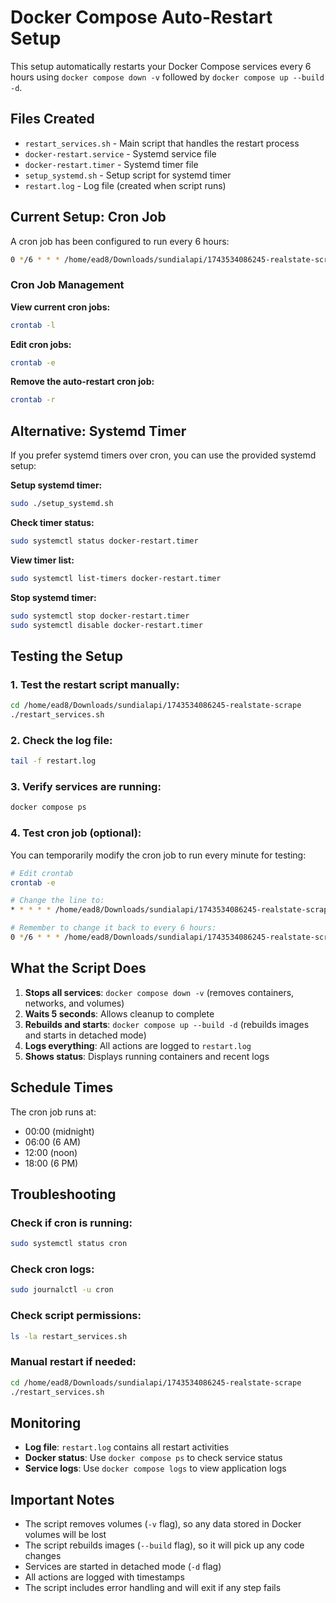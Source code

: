 # Docker Compose Auto-Restart Setup

This setup automatically restarts your Docker Compose services every 6 hours using `docker compose down -v` followed by `docker compose up --build -d`.

## Files Created

- `restart_services.sh` - Main script that handles the restart process
- `docker-restart.service` - Systemd service file
- `docker-restart.timer` - Systemd timer file  
- `setup_systemd.sh` - Setup script for systemd timer
- `restart.log` - Log file (created when script runs)

## Current Setup: Cron Job

A cron job has been configured to run every 6 hours:
```bash
0 */6 * * * /home/ead8/Downloads/sundialapi/1743534086245-realstate-scrape/restart_services.sh
```

### Cron Job Management

**View current cron jobs:**
```bash
crontab -l
```

**Edit cron jobs:**
```bash
crontab -e
```

**Remove the auto-restart cron job:**
```bash
crontab -r
```

## Alternative: Systemd Timer

If you prefer systemd timers over cron, you can use the provided systemd setup:

**Setup systemd timer:**
```bash
sudo ./setup_systemd.sh
```

**Check timer status:**
```bash
sudo systemctl status docker-restart.timer
```

**View timer list:**
```bash
sudo systemctl list-timers docker-restart.timer
```

**Stop systemd timer:**
```bash
sudo systemctl stop docker-restart.timer
sudo systemctl disable docker-restart.timer
```

## Testing the Setup

### 1. Test the restart script manually:
```bash
cd /home/ead8/Downloads/sundialapi/1743534086245-realstate-scrape
./restart_services.sh
```

### 2. Check the log file:
```bash
tail -f restart.log
```

### 3. Verify services are running:
```bash
docker compose ps
```

### 4. Test cron job (optional):
You can temporarily modify the cron job to run every minute for testing:
```bash
# Edit crontab
crontab -e

# Change the line to:
* * * * * /home/ead8/Downloads/sundialapi/1743534086245-realstate-scrape/restart_services.sh

# Remember to change it back to every 6 hours:
0 */6 * * * /home/ead8/Downloads/sundialapi/1743534086245-realstate-scrape/restart_services.sh
```

## What the Script Does

1. **Stops all services**: `docker compose down -v` (removes containers, networks, and volumes)
2. **Waits 5 seconds**: Allows cleanup to complete
3. **Rebuilds and starts**: `docker compose up --build -d` (rebuilds images and starts in detached mode)
4. **Logs everything**: All actions are logged to `restart.log`
5. **Shows status**: Displays running containers and recent logs

## Schedule Times

The cron job runs at:
- 00:00 (midnight)
- 06:00 (6 AM)
- 12:00 (noon)
- 18:00 (6 PM)

## Troubleshooting

### Check if cron is running:
```bash
sudo systemctl status cron
```

### Check cron logs:
```bash
sudo journalctl -u cron
```

### Check script permissions:
```bash
ls -la restart_services.sh
```

### Manual restart if needed:
```bash
cd /home/ead8/Downloads/sundialapi/1743534086245-realstate-scrape
./restart_services.sh
```

## Monitoring

- **Log file**: `restart.log` contains all restart activities
- **Docker status**: Use `docker compose ps` to check service status
- **Service logs**: Use `docker compose logs` to view application logs

## Important Notes

- The script removes volumes (`-v` flag), so any data stored in Docker volumes will be lost
- The script rebuilds images (`--build` flag), so it will pick up any code changes
- Services are started in detached mode (`-d` flag)
- All actions are logged with timestamps
- The script includes error handling and will exit if any step fails
